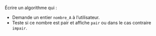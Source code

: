 Écrire un algorithme qui :

- Demande un entier ``nombre_A`` à l’utilisateur.
- Teste si ce nombre est pair et affiche ``pair`` ou dans le cas contraire `impair`.